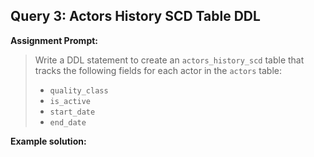 ## Query 3: Actors History SCD Table DDL
 
**Assignment Prompt:** 
> Write a DDL statement to create an `actors_history_scd` table that tracks the following fields for each actor in the `actors` table:
> - `quality_class`
> - `is_active`
> - `start_date`
> - `end_date`

**Example solution:**

```sql

```